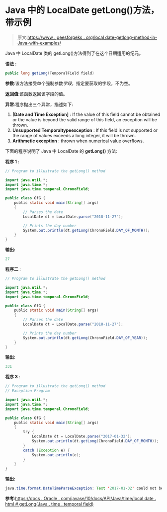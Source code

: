 # Java 中的 LocalDate getLong()方法，带示例

> 原文:[https://www . geesforgeks . org/local date-getlong-method-in-Java-with-examples/](https://www.geeksforgeeks.org/localdate-getlong-method-in-java-with-examples/)

Java 中 LocalDate 类的 getLong()方法得到了在这个日期适用的纪元。

**语法** :

```java
public long getLong(TemporalField field)

```

**参数**:该方法接受单个强制参数*字段*，指定要获取的字段，不为空。

**返回值**:该函数返回该字段的值。

**异常**:程序抛出三个异常，描述如下:

1.  **[Date and Time Exception]** : If the value of this field cannot be obtained or the value is beyond the valid range of this field, an exception will be thrown.
2.  **Unsupported Temporaltypeexception** : If this field is not supported or the range of values exceeds a long integer, it will be thrown.
3.  **Arithmetic exception** : thrown when numerical value overflows.

下面的程序说明了 Java 中 LocalDate 的 **getLong()** 方法:

**程序 1** :

```java
// Program to illustrate the getLong() method

import java.util.*;
import java.time.*;
import java.time.temporal.ChronoField;

public class GfG {
    public static void main(String[] args)
    {
        // Parses the date
        LocalDate dt = LocalDate.parse("2018-11-27");

        // Prints the day number
        System.out.println(dt.getLong(ChronoField.DAY_OF_MONTH));
    }
}
```

**输出:**

```java
27

```

**程序二** :

```java
// Program to illustrate the getLong() method

import java.util.*;
import java.time.*;
import java.time.temporal.ChronoField;

public class GfG {
    public static void main(String[] args)
    {
        // Parses the date
        LocalDate dt = LocalDate.parse("2018-11-27");

        // Prints the day number
        System.out.println(dt.getLong(ChronoField.DAY_OF_YEAR));
    }
}
```

**输出:**

```java
331

```

**程序 3** :

```java
// Program to illustrate the getLong() method
// Exception Program

import java.util.*;
import java.time.*;
import java.time.temporal.ChronoField;

public class GfG {
    public static void main(String[] args)
    {
        try {
            LocalDate dt = LocalDate.parse("2017-01-32");
            System.out.println(dt.getLong(ChronoField.DAY_OF_MONTH));
        }
        catch (Exception e) {
            System.out.println(e);
        }
    }
}
```

**输出:**

```java
java.time.format.DateTimeParseException: Text '2017-01-32' could not be parsed: Invalid value for DayOfMonth (valid values 1 - 28/31): 32

```

**参考**:[https://docs . Oracle . com/javase/10/docs/API/Java/time/local date . html # getLong(Java . time . temporal field)](https://docs.oracle.com/javase/10/docs/api/java/time/LocalDate.html#getLong(java.time.temporal.TemporalField))